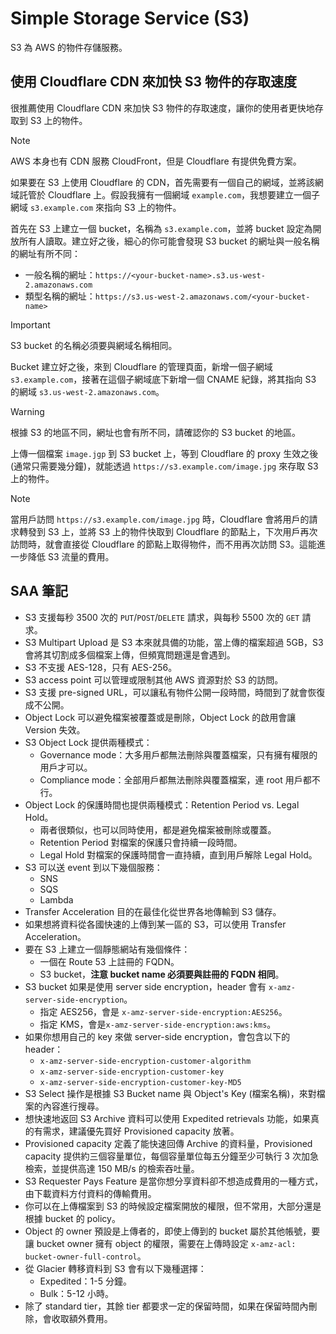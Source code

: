 # Simple Storage Service (S3)

S3 為 AWS 的物件存儲服務。

## 使用 Cloudflare CDN 來加快 S3 物件的存取速度

很推薦使用 Cloudflare CDN 來加快 S3 物件的存取速度，讓你的使用者更快地存取到 S3 上的物件。

> [!NOTE]
>
> AWS 本身也有 CDN 服務 CloudFront，但是 Cloudflare 有提供免費方案。

如果要在 S3 上使用 Cloudflare 的 CDN，首先需要有一個自己的網域，並將該網域託管於 Cloudflare 上。假設我擁有一個網域 `example.com`，我想要建立一個子網域 `s3.example.com` 來指向 S3 上的物件。

首先在 S3 上建立一個 bucket，名稱為 `s3.example.com`，並將 bucket 設定為開放所有人讀取。建立好之後，細心的你可能會發現 S3 bucket 的網址與一般名稱的網址有所不同：

- 一般名稱的網址：`https://<your-bucket-name>.s3.us-west-2.amazonaws.com`
- 類型名稱的網址：`https://s3.us-west-2.amazonaws.com/<your-bucket-name>`

> [!IMPORTANT]
>
> S3 bucket 的名稱必須要與網域名稱相同。

Bucket 建立好之後，來到 Cloudflare 的管理頁面，新增一個子網域 `s3.example.com`，接著在這個子網域底下新增一個 CNAME 紀錄，將其指向 S3 的網域 `s3.us-west-2.amazonaws.com`。

> [!WARNING]
>
> 根據 S3 的地區不同，網址也會有所不同，請確認你的 S3 bucket 的地區。

上傳一個檔案 `image.jgp` 到 S3 bucket 上，等到 Cloudflare 的 proxy 生效之後 (通常只需要幾分鐘)，就能透過 `https://s3.example.com/image.jpg` 來存取 S3 上的物件。

> [!NOTE]
>
> 當用戶訪問 `https://s3.example.com/image.jpg` 時，Cloudflare 會將用戶的請求轉發到 S3 上，並將 S3 上的物件快取到 Cloudflare 的節點上，下次用戶再次訪問時，就會直接從 Cloudflare 的節點上取得物件，而不用再次訪問 S3。這能進一步降低 S3 流量的費用。

## SAA 筆記

- S3 支援每秒 3500 次的 `PUT`/`POST`/`DELETE` 請求，與每秒 5500 次的 `GET` 請求。
- S3 Multipart Upload 是 S3 本來就具備的功能，當上傳的檔案超過 5GB，S3 會將其切割成多個檔案上傳，但頻寬問題還是會遇到。
- S3 不支援 AES-128，只有 AES-256。
- S3 access point 可以管理或限制其他 AWS 資源對於 S3 的訪問。
- S3 支援 pre-signed URL，可以讓私有物件公開一段時間，時間到了就會恢復成不公開。
- Object Lock 可以避免檔案被覆蓋或是刪除，Object Lock 的啟用會讓 Version 失效。
- S3 Object Lock 提供兩種模式：
  - Governance mode：大多用戶都無法刪除與覆蓋檔案，只有擁有權限的用戶才可以。
  - Compliance mode：全部用戶都無法刪除與覆蓋檔案，連 root 用戶都不行。
- Object Lock 的保護時間也提供兩種模式：Retention Period vs. Legal Hold。
  - 兩者很類似，也可以同時使用，都是避免檔案被刪除或覆蓋。
  - Retention Period 對檔案的保護只會持續一段時間。
  - Legal Hold 對檔案的保護時間會一直持續，直到用戶解除 Legal Hold。
- S3 可以送 event 到以下幾個服務：
  - SNS
  - SQS
  - Lambda
- Transfer Acceleration 目的在最佳化從世界各地傳輸到 S3 儲存。
- 如果想將資料從各國快速的上傳到某一區的 S3，可以使用 Transfer Acceleration。
- 要在 S3 上建立一個靜態網站有幾個條件：
  - 一個在 Route 53 上註冊的 FQDN。
  - S3 bucket，**注意 bucket name 必須要與註冊的 FQDN 相同**。
- S3 bucket 如果是使用 server side encryption，header 會有 `x-amz-server-side-encryption`。
  - 指定 AES256，會是 `x-amz-server-side-encryption:AES256`。
  - 指定 KMS，會是`x-amz-server-side-encryption:aws:kms`。
- 如果你想用自己的 key 來做 server-side encryption，會包含以下的 header：
  - `x-amz-server-side-encryption-customer-algorithm`
  - `x-amz-server-side-encryption-customer-key`
  - `x-amz-server-side-encryption-customer-key-MD5`
- S3 Select 操作是根據 S3 Bucket name 與 Object's Key (檔案名稱)，來對檔案的內容進行搜尋。
- 想快速地返回 S3 Archive 資料可以使用 Expedited retrievals 功能，如果真的有需求，建議優先買好 Provisioned capacity 放著。
- Provisioned capacity 定義了能快速回傳 Archive 的資料量，Provisioned capacity 提供約三個容量單位，每個容量單位每五分鐘至少可執行 3 次加急檢索，並提供高達 150 MB/s 的檢索吞吐量。
- S3 Requester Pays Feature 是當你想分享資料卻不想造成費用的一種方式，由下載資料方付資料的傳輸費用。
- 你可以在上傳檔案到 S3 的時候設定檔案開放的權限，但不常用，大部分還是根據 bucket 的 policy。
- Object 的 owner 預設是上傳者的，即使上傳到的 bucket 屬於其他帳號，要讓 bucket owner 擁有 object 的權限，需要在上傳時設定 `x-amz-acl: bucket-owner-full-control`。
- 從 Glacier 轉移資料到 S3 會有以下幾種選擇：
  - Expedited：1-5 分鐘。
  - Bulk：5-12 小時。
- 除了 standard tier，其餘 tier 都要求一定的保留時間，如果在保留時間內刪除，會收取額外費用。
